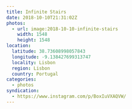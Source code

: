 ```yaml
---
title: Infinite Stairs
date: 2018-10-10T21:31:02Z
photos:
  - url: image:2018-10-10-infinite-stairs
    width: 1548
    height: 1548
location:
  latitude: 38.73608998057843
  longitude: -9.138427699313747
  locality: Lisbon
  region: Lisbon
  country: Portugal
categories:
  - photos
syndication:
  - https://www.instagram.com/p/BoxIuVXAQVW/
---
```

